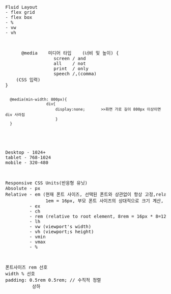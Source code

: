 <pre>
Fluid Layout
- flex grid
- flex box
- %
- vw
- vh
</pre>
<br>
<pre>      @media    미디어 타입    (너비 및 높이) {
                  screen / and
                  all    / not
                  print  / only
                  speech /,(comma)
    (CSS 입력)
}



      @media(min-width: 800px){
                      div{
                          display:none;       >>화면 가로 길이 800px 이상이면 div 사라짐
                          }
      }
</pre>
<br>
<pre>
Desktop - 1024+
tablet - 768-1024
mobile - 320-480
</pre>
<br>
<pre>
Responsive CSS Units(반응형 유닛)
Absolute - px
Relative - em (현재 폰트 사이즈, 선택된 폰트와 상관없이 항상 고정,relative to parent element, HTML 기본 지정 fontsize: 16px
               1em = 16px, 부모 폰트 사이즈의 상대적으로 크기 계산, parent 8em = 16px * 8 = 128px, child 0.5em = 128 * 0.5 = 64px
         - ex
         - ch
         - rem (relative to root element, 8rem = 16px * 8=128px, 0,5rem = 16px * 0.5 = 8px)
         - lh
         - vw (viewport's width)
         - vh (viewport;s height)
         - vmin
         - vmax
         - %
</pre>
<br>
<pre>
폰트사이즈 rem 선호
width % 선호
padding: 0.5rem 0.5rem; // 수직적 정렬
          상하     
</pre>
